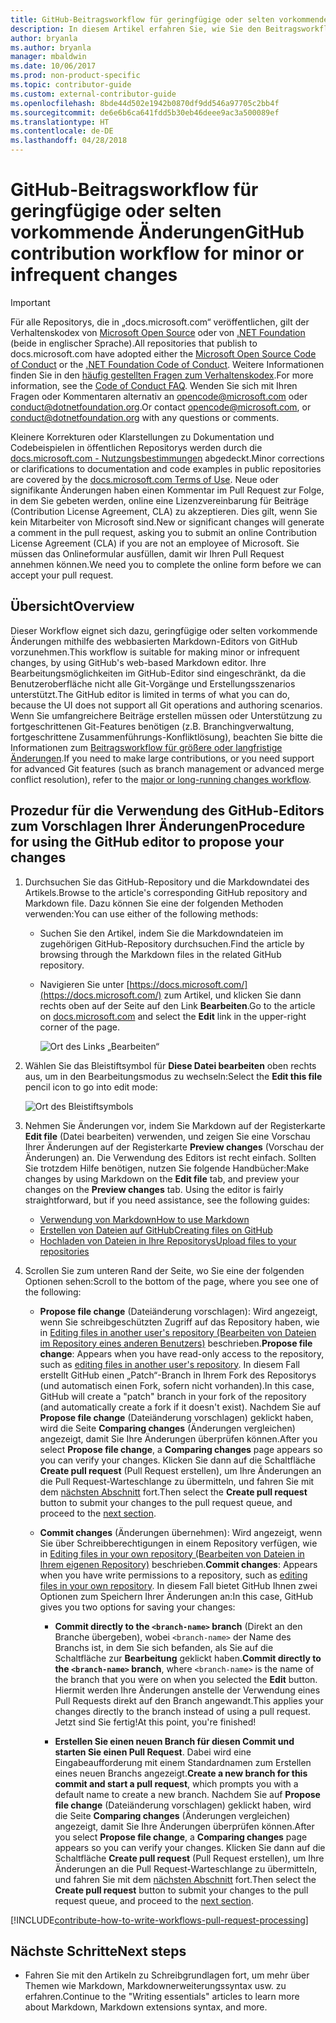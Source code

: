 ```yaml
---
title: GitHub-Beitragsworkflow für geringfügige oder selten vorkommende Änderungen
description: In diesem Artikel erfahren Sie, wie Sie den Beitragsworkflow für geringfügige Änderungen bei der Mitwirkung an docs.microsoft.com-Artikeln verwenden.
author: bryanla
ms.author: bryanla
manager: mbaldwin
ms.date: 10/06/2017
ms.prod: non-product-specific
ms.topic: contributor-guide
ms.custom: external-contributor-guide
ms.openlocfilehash: 8bde44d502e1942b0870df9dd546a97705c2bb4f
ms.sourcegitcommit: de6e6b6ca641fdd5b30eb46deee9ac3a500089ef
ms.translationtype: HT
ms.contentlocale: de-DE
ms.lasthandoff: 04/28/2018
---
```

# <a name="github-contribution-workflow-for-minor-or-infrequent-changes"></a><span data-ttu-id="8786a-103">GitHub-Beitragsworkflow für geringfügige oder selten vorkommende Änderungen</span><span class="sxs-lookup"><span data-stu-id="8786a-103">GitHub contribution workflow for minor or infrequent changes</span></span>

> [!IMPORTANT]
> <span data-ttu-id="8786a-104">Für alle Repositorys, die in „docs.microsoft.com“ veröffentlichen, gilt der Verhaltenskodex von [Microsoft Open Source](https://opensource.microsoft.com/codeofconduct/) oder von [.NET Foundation](https://dotnetfoundation.org/code-of-conduct) (beide in englischer Sprache).</span><span class="sxs-lookup"><span data-stu-id="8786a-104">All repositories that publish to docs.microsoft.com have adopted either the [Microsoft Open Source Code of Conduct](https://opensource.microsoft.com/codeofconduct/) or the [.NET Foundation Code of Conduct](https://dotnetfoundation.org/code-of-conduct).</span></span> <span data-ttu-id="8786a-105">Weitere Informationen finden Sie in den [häufig gestellten Fragen zum Verhaltenskodex](https://opensource.microsoft.com/codeofconduct/faq/).</span><span class="sxs-lookup"><span data-stu-id="8786a-105">For more information, see the [Code of Conduct FAQ](https://opensource.microsoft.com/codeofconduct/faq/).</span></span> <span data-ttu-id="8786a-106">Wenden Sie sich mit Ihren Fragen oder Kommentaren alternativ an [opencode@microsoft.com](mailto:opencode@microsoft.com) oder [conduct@dotnetfoundation.org](mailto:conduct@dotnetfoundation.org).</span><span class="sxs-lookup"><span data-stu-id="8786a-106">Or contact [opencode@microsoft.com](mailto:opencode@microsoft.com), or [conduct@dotnetfoundation.org](mailto:conduct@dotnetfoundation.org) with any questions or comments.</span></span><br>
>
> <span data-ttu-id="8786a-107">Kleinere Korrekturen oder Klarstellungen zu Dokumentation und Codebeispielen in öffentlichen Repositorys werden durch die [docs.microsoft.com - Nutzungsbestimmungen](https://docs.microsoft.com/legal/termsofuse) abgedeckt.</span><span class="sxs-lookup"><span data-stu-id="8786a-107">Minor corrections or clarifications to documentation and code examples in public repositories are covered by the [docs.microsoft.com Terms of Use](https://docs.microsoft.com/legal/termsofuse).</span></span> <span data-ttu-id="8786a-108">Neue oder signifikante Änderungen haben einen Kommentar im Pull Request zur Folge, in dem Sie gebeten werden, online eine Lizenzvereinbarung für Beiträge (Contribution License Agreement, CLA) zu akzeptieren. Dies gilt, wenn Sie kein Mitarbeiter von Microsoft sind.</span><span class="sxs-lookup"><span data-stu-id="8786a-108">New or significant changes will generate a comment in the pull request, asking you to submit an online Contribution License Agreement (CLA) if you are not an employee of Microsoft.</span></span> <span data-ttu-id="8786a-109">Sie müssen das Onlineformular ausfüllen, damit wir Ihren Pull Request annehmen können.</span><span class="sxs-lookup"><span data-stu-id="8786a-109">We need you to complete the online form before we can accept your pull request.</span></span>

## <a name="overview"></a><span data-ttu-id="8786a-110">Übersicht</span><span class="sxs-lookup"><span data-stu-id="8786a-110">Overview</span></span>

<span data-ttu-id="8786a-111">Dieser Workflow eignet sich dazu, geringfügige oder selten vorkommende Änderungen mithilfe des webbasierten Markdown-Editors von GitHub vorzunehmen.</span><span class="sxs-lookup"><span data-stu-id="8786a-111">This workflow is suitable for making minor or infrequent changes, by using GitHub's web-based Markdown editor.</span></span> <span data-ttu-id="8786a-112">Ihre Bearbeitungsmöglichkeiten im GitHub-Editor sind eingeschränkt, da die Benutzeroberfläche nicht alle Git-Vorgänge und Erstellungsszenarios unterstützt.</span><span class="sxs-lookup"><span data-stu-id="8786a-112">The GitHub editor is limited in terms of what you can do, because the UI does not support all Git operations and authoring scenarios.</span></span> <span data-ttu-id="8786a-113">Wenn Sie umfangreichere Beiträge erstellen müssen oder Unterstützung zu fortgeschrittenen Git-Features benötigen (z.B. Branchingverwaltung, fortgeschrittene Zusammenführungs-Konfliktlösung), beachten Sie bitte die Informationen zum [Beitragsworkflow für größere oder langfristige Änderungen](full-workflow.md).</span><span class="sxs-lookup"><span data-stu-id="8786a-113">If you need to make large contributions, or you need support for advanced Git features (such as branch management or advanced merge conflict resolution), refer to the [major or long-running changes workflow](full-workflow.md).</span></span>

## <a name="procedure-for-using-the-github-editor-to-propose-your-changes"></a><span data-ttu-id="8786a-114">Prozedur für die Verwendung des GitHub-Editors zum Vorschlagen Ihrer Änderungen</span><span class="sxs-lookup"><span data-stu-id="8786a-114">Procedure for using the GitHub editor to propose your changes</span></span>

1. <span data-ttu-id="8786a-115">Durchsuchen Sie das GitHub-Repository und die Markdowndatei des Artikels.</span><span class="sxs-lookup"><span data-stu-id="8786a-115">Browse to the article's corresponding GitHub repository and Markdown file.</span></span> <span data-ttu-id="8786a-116">Dazu können Sie eine der folgenden Methoden verwenden:</span><span class="sxs-lookup"><span data-stu-id="8786a-116">You can use either of the following methods:</span></span>

   - <span data-ttu-id="8786a-117">Suchen Sie den Artikel, indem Sie die Markdowndateien im zugehörigen GitHub-Repository durchsuchen.</span><span class="sxs-lookup"><span data-stu-id="8786a-117">Find the article by browsing through the Markdown files in the related GitHub repository.</span></span>
   - <span data-ttu-id="8786a-118">Navigieren Sie unter [https://docs.microsoft.com/](https://docs.microsoft.com/) zum Artikel, und klicken Sie dann rechts oben auf der Seite auf den Link **Bearbeiten**.</span><span class="sxs-lookup"><span data-stu-id="8786a-118">Go to the article on [docs.microsoft.com](https://docs.microsoft.com/) and select the **Edit** link in the upper-right corner of the page.</span></span>

     ![Ort des Links „Bearbeiten“](./media/light-workflow/contributetogit.png)

2. <span data-ttu-id="8786a-120">Wählen Sie das Bleistiftsymbol für **Diese Datei bearbeiten** oben rechts aus, um in den Bearbeitungsmodus zu wechseln:</span><span class="sxs-lookup"><span data-stu-id="8786a-120">Select the **Edit this file** pencil icon to go into edit mode:</span></span>

    ![Ort des Bleistiftsymbols](./media/light-workflow/editicon.png)

3. <span data-ttu-id="8786a-122">Nehmen Sie Änderungen vor, indem Sie Markdown auf der Registerkarte **Edit file** (Datei bearbeiten) verwenden, und zeigen Sie eine Vorschau Ihrer Änderungen auf der Registerkarte **Preview changes** (Vorschau der Änderungen) an. Die Verwendung des Editors ist recht einfach. Sollten Sie trotzdem Hilfe benötigen, nutzen Sie folgende Handbücher:</span><span class="sxs-lookup"><span data-stu-id="8786a-122">Make changes by using Markdown on the **Edit file** tab, and preview your changes on the **Preview changes** tab. Using the editor is fairly straightforward, but if you need assistance, see the following guides:</span></span>

   - [<span data-ttu-id="8786a-123">Verwendung von Markdown</span><span class="sxs-lookup"><span data-stu-id="8786a-123">How to use Markdown</span></span>](how-to-write-use-markdown.md)
   - [<span data-ttu-id="8786a-124">Erstellen von Dateien auf GitHub</span><span class="sxs-lookup"><span data-stu-id="8786a-124">Creating files on GitHub</span></span>](https://github.com/blog/1327-creating-files-on-github)
   - [<span data-ttu-id="8786a-125">Hochladen von Dateien in Ihre Repositorys</span><span class="sxs-lookup"><span data-stu-id="8786a-125">Upload files to your repositories</span></span>](https://github.com/blog/2105-upload-files-to-your-repositories)

4. <span data-ttu-id="8786a-126">Scrollen Sie zum unteren Rand der Seite, wo Sie eine der folgenden Optionen sehen:</span><span class="sxs-lookup"><span data-stu-id="8786a-126">Scroll to the bottom of the page, where you see one of the following:</span></span>

   - <span data-ttu-id="8786a-127">**Propose file change** (Dateiänderung vorschlagen): Wird angezeigt, wenn Sie schreibgeschützten Zugriff auf das Repository haben, wie in [Editing files in another user's repository (Bearbeiten von Dateien im Repository eines anderen Benutzers)](https://help.github.com/articles/editing-files-in-another-user-s-repository/) beschrieben.</span><span class="sxs-lookup"><span data-stu-id="8786a-127">**Propose file change**: Appears when you have read-only access to the repository, such as [editing files in another user's repository](https://help.github.com/articles/editing-files-in-another-user-s-repository/).</span></span> <span data-ttu-id="8786a-128">In diesem Fall erstellt GitHub einen „Patch“-Branch in Ihrem Fork des Repositorys (und automatisch einen Fork, sofern nicht vorhanden).</span><span class="sxs-lookup"><span data-stu-id="8786a-128">In this case, GitHub will create a "patch" branch in your fork of the repository (and automatically create a fork if it doesn't exist).</span></span> <span data-ttu-id="8786a-129">Nachdem Sie auf **Propose file change** (Dateiänderung vorschlagen) geklickt haben, wird die Seite **Comparing changes** (Änderungen vergleichen) angezeigt, damit Sie Ihre Änderungen überprüfen können.</span><span class="sxs-lookup"><span data-stu-id="8786a-129">After you select **Propose file change**, a **Comparing changes** page appears so you can verify your changes.</span></span> <span data-ttu-id="8786a-130">Klicken Sie dann auf die Schaltfläche **Create pull request** (Pull Request erstellen), um Ihre Änderungen an die Pull Request-Warteschlange zu übermitteln, und fahren Sie mit dem [nächsten Abschnitt](#pull-request-processing) fort.</span><span class="sxs-lookup"><span data-stu-id="8786a-130">Then select the **Create pull request** button to submit your changes to the pull request queue, and proceed to the [next section](#pull-request-processing).</span></span>

   - <span data-ttu-id="8786a-131">**Commit changes** (Änderungen übernehmen): Wird angezeigt, wenn Sie über Schreibberechtigungen in einem Repository verfügen, wie in [Editing files in your own repository (Bearbeiten von Dateien in Ihrem eigenen Repository)](https://help.github.com/articles/editing-files-in-your-repository/) beschrieben.</span><span class="sxs-lookup"><span data-stu-id="8786a-131">**Commit changes**: Appears when you have write permissions to a repository, such as [editing files in your own repository](https://help.github.com/articles/editing-files-in-your-repository/).</span></span> <span data-ttu-id="8786a-132">In diesem Fall bietet GitHub Ihnen zwei Optionen zum Speichern Ihrer Änderungen an:</span><span class="sxs-lookup"><span data-stu-id="8786a-132">In this case, GitHub gives you two options for saving your changes:</span></span>

     - <span data-ttu-id="8786a-133">**Commit directly to the `<branch-name>` branch** (Direkt an den Branche <Name des Branchs> übergeben), wobei `<branch-name>` der Name des Branchs ist, in dem Sie sich befanden, als Sie auf die Schaltfläche zur **Bearbeitung** geklickt haben.</span><span class="sxs-lookup"><span data-stu-id="8786a-133">**Commit directly to the `<branch-name>` branch**, where `<branch-name>` is the name of the branch that you were on when you selected the **Edit** button.</span></span> <span data-ttu-id="8786a-134">Hiermit werden Ihre Änderungen anstelle der Verwendung eines Pull Requests direkt auf den Branch angewandt.</span><span class="sxs-lookup"><span data-stu-id="8786a-134">This applies your changes directly to the branch instead of using a pull request.</span></span> <span data-ttu-id="8786a-135">Jetzt sind Sie fertig!</span><span class="sxs-lookup"><span data-stu-id="8786a-135">At this point, you're finished!</span></span>

     - <span data-ttu-id="8786a-136">**Erstellen Sie einen neuen Branch für diesen Commit und starten Sie einen Pull Request**. Dabei wird eine Eingabeaufforderung mit einem Standardnamen zum Erstellen eines neuen Branchs angezeigt.</span><span class="sxs-lookup"><span data-stu-id="8786a-136">**Create a new branch for this commit and start a pull request**, which prompts you with a default name to create a new branch.</span></span> <span data-ttu-id="8786a-137">Nachdem Sie auf **Propose file change** (Dateiänderung vorschlagen) geklickt haben, wird die Seite **Comparing changes** (Änderungen vergleichen) angezeigt, damit Sie Ihre Änderungen überprüfen können.</span><span class="sxs-lookup"><span data-stu-id="8786a-137">After you select **Propose file change**, a **Comparing changes** page appears so you can verify your changes.</span></span> <span data-ttu-id="8786a-138">Klicken Sie dann auf die Schaltfläche **Create pull request** (Pull Request erstellen), um Ihre Änderungen an die Pull Request-Warteschlange zu übermitteln, und fahren Sie mit dem [nächsten Abschnitt](#pull-request-processing) fort.</span><span class="sxs-lookup"><span data-stu-id="8786a-138">Then select the **Create pull request** button to submit your changes to the pull request queue, and proceed to the [next section](#pull-request-processing).</span></span>

[!INCLUDE[contribute-how-to-write-workflows-pull-request-processing](includes/contribute-how-to-write-workflows-pull-request-processing.md)]

## <a name="next-steps"></a><span data-ttu-id="8786a-139">Nächste Schritte</span><span class="sxs-lookup"><span data-stu-id="8786a-139">Next steps</span></span>

- <span data-ttu-id="8786a-140">Fahren Sie mit den Artikeln zu Schreibgrundlagen fort, um mehr über Themen wie Markdown, Markdownerweiterungssyntax usw. zu erfahren.</span><span class="sxs-lookup"><span data-stu-id="8786a-140">Continue to the "Writing essentials" articles to learn more about Markdown, Markdown extensions syntax, and more.</span></span>
